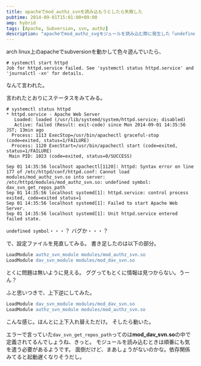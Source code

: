 ```yaml
---
title: apacheでmod_authz_svnを読み込もうとしたら失敗した
pubtime: 2014-09-01T15:01:00+09:00
amp: hybrid
tags: [Apache, Subversion, svn, authz]
description: "apacheでmod_authz_svgモジュールを読み込む際に発生した「undefined symbol: dav_svn_get_repos_path」という感じのエラーへの対処方法です。"
---
```


arch linux上のapacheでsubversionを動かして色々遊んでいたら、
```
# systemctl start httpd
Job for httpd.service failed. See 'systemctl status httpd.service' and 'journalctl -xn' for details.
```
なんて言われた。

言われたとおりにステータスをみてみる。
```
# systemctl status httpd
* httpd.service - Apache Web Server
   Loaded: loaded (/usr/lib/systemd/system/httpd.service; disabled)
   Active: failed (Result: exit-code) since Mon 2014-09-01 14:35:56 JST; 13min ago
  Process: 1113 ExecStop=/usr/bin/apachectl graceful-stop (code=exited, status=1/FAILURE)
  Process: 1120 ExecStart=/usr/bin/apachectl start (code=exited, status=1/FAILURE)
 Main PID: 1023 (code=exited, status=0/SUCCESS)

Sep 01 14:35:56 localhost apachectl[1120]: httpd: Syntax error on line 177 of /etc/httpd/conf/httpd.conf: Cannot load modules/mod_authz_svn.so into server: /etc/httpd/modules/mod_authz_svn.so: undefined symbol: dav_svn_get_repos_path
Sep 01 14:35:56 localhost systemd[1]: httpd.service: control process exited, code=exited status=1
Sep 01 14:35:56 localhost systemd[1]: Failed to start Apache Web Server.
Sep 01 14:35:56 localhost systemd[1]: Unit httpd.service entered failed state.
```
`undefined symbol`・・・？ バグか・・・？

で、設定ファイルを見直してみる。
書き足したのは以下の部分。
``` apache
LoadModule authz_svn_module modules/mod_authz_svn.so
LoadModule dav_svn_module modules/mod_dav_svn.so
```
とくに問題は無いように見える。
ググってもとくに情報は見つからない。うーん？

ふと思いつきで、上下逆にしてみた。
``` apache
LoadModule dav_svn_module modules/mod_dav_svn.so
LoadModule authz_svn_module modules/mod_authz_svn.so
```
こんな感じ。ほんとに上下入れ替えただけ。
そしたら動いた。

エラーで言っていた`dav_svn_get_repos_path`ってのは**mod_dav_svn.so**の中で定義されてるんでしょうね、きっと。
モジュールを読み込むときは順番にも気を遣う必要があるようです。
面倒だけど、まあしょうがないのかな。依存関係みてると起動遅くなりそうだし。
